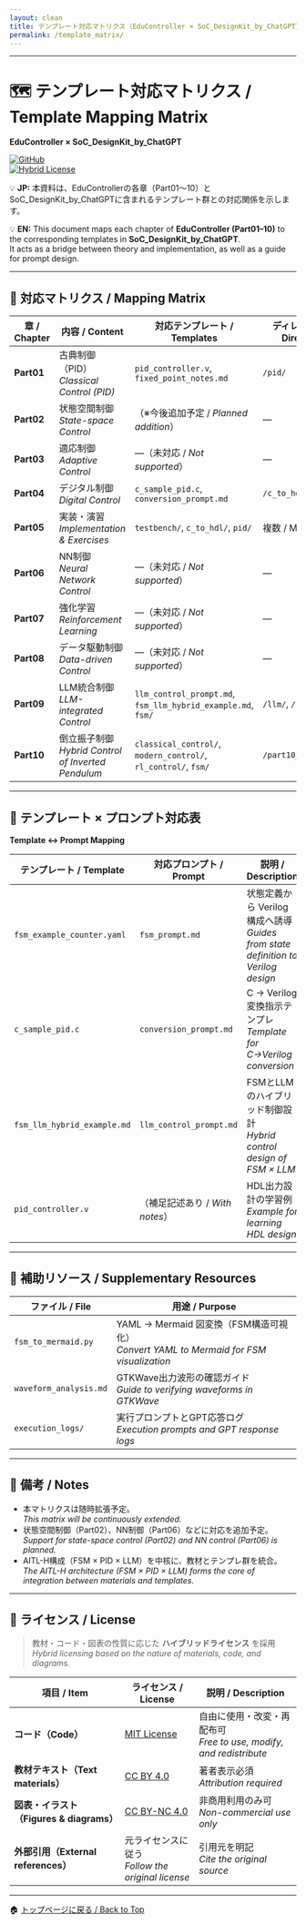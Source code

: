 ```yaml
---
layout: clean
title: テンプレート対応マトリクス（EduController × SoC_DesignKit_by_ChatGPT）
permalink: /template_matrix/
---
```


---

# 🗺️ テンプレート対応マトリクス / Template Mapping Matrix
**EduController × SoC_DesignKit_by_ChatGPT**

[![GitHub](https://img.shields.io/badge/GitHub-Open%20Repo-black?logo=github)](https://github.com/Samizo-AITL/EduController)  
[![Hybrid License](https://img.shields.io/badge/license-Hybrid-blueviolet)](#-ライセンス--license)

💡 **JP:** 本資料は、EduControllerの各章（Part01〜10）と  
SoC_DesignKit_by_ChatGPTに含まれるテンプレート群との対応関係を示します。  

💡 **EN:** This document maps each chapter of **EduController (Part01–10)** to the corresponding templates in **SoC_DesignKit_by_ChatGPT**.  
It acts as a bridge between theory and implementation, as well as a guide for prompt design.

---

## 📘 対応マトリクス / Mapping Matrix

| **章 / Chapter** | **内容 / Content** | **対応テンプレート / Templates** | **ディレクトリ / Directory** |
|------------------|--------------------|---------------------------------|-------------------------------|
| **Part01** | 古典制御（PID）<br>*Classical Control (PID)* | `pid_controller.v`, `fixed_point_notes.md` | `/pid/` |
| **Part02** | 状態空間制御<br>*State-space Control* | （※今後追加予定 / *Planned addition*） | ― |
| **Part03** | 適応制御<br>*Adaptive Control* | ―（未対応 / *Not supported*） | ― |
| **Part04** | デジタル制御<br>*Digital Control* | `c_sample_pid.c`, `conversion_prompt.md` | `/c_to_hdl/` |
| **Part05** | 実装・演習<br>*Implementation & Exercises* | `testbench/`, `c_to_hdl/`, `pid/` | 複数 / Multiple |
| **Part06** | NN制御<br>*Neural Network Control* | ―（未対応 / *Not supported*） | ― |
| **Part07** | 強化学習<br>*Reinforcement Learning* | ―（未対応 / *Not supported*） | ― |
| **Part08** | データ駆動制御<br>*Data-driven Control* | ―（未対応 / *Not supported*） | ― |
| **Part09** | LLM統合制御<br>*LLM-integrated Control* | `llm_control_prompt.md`, `fsm_llm_hybrid_example.md`, `fsm/` | `/llm/`, `/fsm/` |
| **Part10** | 倒立振子制御<br>*Hybrid Control of Inverted Pendulum* | `classical_control/`, `modern_control/`, `rl_control/`, `fsm/` | `/part10_pendulum/` |

---

## 🔁 テンプレート × プロンプト対応表  
**Template ↔ Prompt Mapping**

| **テンプレート / Template** | **対応プロンプト / Prompt** | **説明 / Description** |
|-----------------------------|----------------------------|-------------------------|
| `fsm_example_counter.yaml` | `fsm_prompt.md` | 状態定義から Verilog 構成へ誘導<br>*Guides from state definition to Verilog design* |
| `c_sample_pid.c` | `conversion_prompt.md` | C → Verilog 変換指示テンプレ<br>*Template for C→Verilog conversion* |
| `fsm_llm_hybrid_example.md` | `llm_control_prompt.md` | FSMとLLMのハイブリッド制御設計<br>*Hybrid control design of FSM × LLM* |
| `pid_controller.v` | （補足記述あり / *With notes*） | HDL出力設計の学習例<br>*Example for learning HDL design* |

---

## 🔗 補助リソース / Supplementary Resources

| **ファイル / File** | **用途 / Purpose** |
|----------------------|---------------------|
| `fsm_to_mermaid.py` | YAML → Mermaid 図変換（FSM構造可視化）<br>*Convert YAML to Mermaid for FSM visualization* |
| `waveform_analysis.md` | GTKWave出力波形の確認ガイド<br>*Guide to verifying waveforms in GTKWave* |
| `execution_logs/` | 実行プロンプトとGPT応答ログ<br>*Execution prompts and GPT response logs* |

---

## 📘 備考 / Notes

- 本マトリクスは随時拡張予定。  
  *This matrix will be continuously extended.*  
- 状態空間制御（Part02）、NN制御（Part06）などに対応を追加予定。  
  *Support for state-space control (Part02) and NN control (Part06) is planned.*  
- AITL-H構成（FSM × PID × LLM）を中核に、教材とテンプレ群を統合。  
  *The AITL-H architecture (FSM × PID × LLM) forms the core of integration between materials and templates.*  

---

## 📄 **ライセンス / License**

> 教材・コード・図表の性質に応じた **ハイブリッドライセンス** を採用  
> *Hybrid licensing based on the nature of materials, code, and diagrams.*

| **項目 / Item** | **ライセンス / License** | **説明 / Description** |
|-----------------|--------------------------|-------------------------|
| **コード（Code）** | [MIT License](https://opensource.org/licenses/MIT) | 自由に使用・改変・再配布可<br>*Free to use, modify, and redistribute* |
| **教材テキスト（Text materials）** | [CC BY 4.0](https://creativecommons.org/licenses/by/4.0/) | 著者表示必須<br>*Attribution required* |
| **図表・イラスト（Figures & diagrams）** | [CC BY-NC 4.0](https://creativecommons.org/licenses/by-nc/4.0/) | 非商用利用のみ可<br>*Non-commercial use only* |
| **外部引用（External references）** | 元ライセンスに従う<br>*Follow the original license* | 引用元を明記<br>*Cite the original source* |

---

🏠 [トップページに戻る / Back to Top](https://samizo-aitl.github.io/EduController/)
